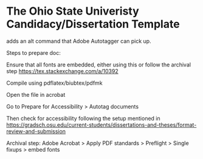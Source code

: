 # The Ohio State Univeristy Candidacy/Dissertation Template


adds an alt command that Adobe Autotagger can pick up.

Steps to prepare doc:

Ensure that all fonts are embedded, either using this or follow the archival step https://tex.stackexchange.com/a/10392 


Compile using pdflatex/biubtex/pdfmk

Open the file in acrobat

Go to Prepare for Accessibility > Autotag documents

Then check for accessibility following the setup mentioned in https://gradsch.osu.edu/current-students/dissertations-and-theses/format-review-and-submission


Archival step: Adobe Acrobat > Apply PDF standards > Preflight > Single fixups > embed fonts